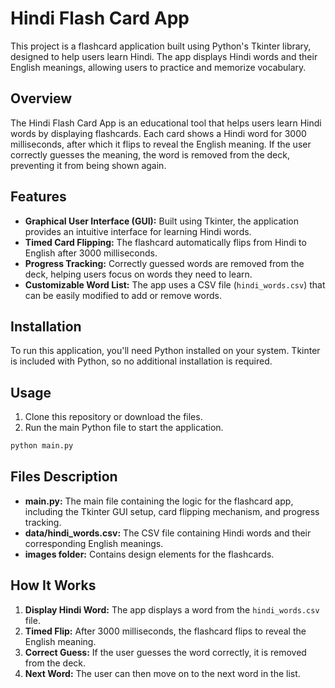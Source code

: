 # Hindi Flash Card App

This project is a flashcard application built using Python's Tkinter library, designed to help users learn Hindi. The app displays Hindi words and their English meanings, allowing users to practice and memorize vocabulary.

## Overview

The Hindi Flash Card App is an educational tool that helps users learn Hindi words by displaying flashcards. Each card shows a Hindi word for 3000 milliseconds, after which it flips to reveal the English meaning. If the user correctly guesses the meaning, the word is removed from the deck, preventing it from being shown again.

## Features

- **Graphical User Interface (GUI):** Built using Tkinter, the application provides an intuitive interface for learning Hindi words.
- **Timed Card Flipping:** The flashcard automatically flips from Hindi to English after 3000 milliseconds.
- **Progress Tracking:** Correctly guessed words are removed from the deck, helping users focus on words they need to learn.
- **Customizable Word List:** The app uses a CSV file (`hindi_words.csv`) that can be easily modified to add or remove words.

## Installation

To run this application, you'll need Python installed on your system. Tkinter is included with Python, so no additional installation is required.

## Usage

1. Clone this repository or download the files.
2. Run the main Python file to start the application.

```bash
python main.py
```

## Files Description

- **main.py:** The main file containing the logic for the flashcard app, including the Tkinter GUI setup, card flipping mechanism, and progress tracking.
- **data/hindi_words.csv:** The CSV file containing Hindi words and their corresponding English meanings.
- **images folder:** Contains design elements for the flashcards.

## How It Works

1. **Display Hindi Word:** The app displays a word from the `hindi_words.csv` file.
2. **Timed Flip:** After 3000 milliseconds, the flashcard flips to reveal the English meaning.
3. **Correct Guess:** If the user guesses the word correctly, it is removed from the deck.
4. **Next Word:** The user can then move on to the next word in the list.
